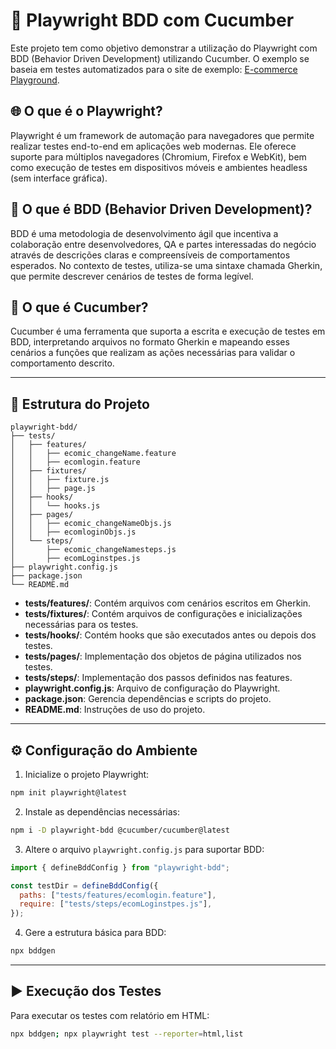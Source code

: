 # 🚀 Playwright BDD com Cucumber

Este projeto tem como objetivo demonstrar a utilização do Playwright com BDD (Behavior Driven Development) utilizando Cucumber. O exemplo se baseia em testes automatizados para o site de exemplo: [E-commerce Playground](https://ecommerce-playground.lambdatest.io/).

## 🌐 O que é o Playwright?

Playwright é um framework de automação para navegadores que permite realizar testes end-to-end em aplicações web modernas. Ele oferece suporte para múltiplos navegadores (Chromium, Firefox e WebKit), bem como execução de testes em dispositivos móveis e ambientes headless (sem interface gráfica).

## 📖 O que é BDD (Behavior Driven Development)?

BDD é uma metodologia de desenvolvimento ágil que incentiva a colaboração entre desenvolvedores, QA e partes interessadas do negócio através de descrições claras e compreensíveis de comportamentos esperados. No contexto de testes, utiliza-se uma sintaxe chamada Gherkin, que permite descrever cenários de testes de forma legível.

## 🥒 O que é Cucumber?

Cucumber é uma ferramenta que suporta a escrita e execução de testes em BDD, interpretando arquivos no formato Gherkin e mapeando esses cenários a funções que realizam as ações necessárias para validar o comportamento descrito.

---

## 📁 Estrutura do Projeto

```plaintext
playwright-bdd/
├── tests/
│   ├── features/
│   │   ├── ecomic_changeName.feature
│   │   ├── ecomlogin.feature
│   ├── fixtures/
│   │   ├── fixture.js
│   │   ├── page.js
│   ├── hooks/
│   │   └── hooks.js
│   ├── pages/
│   │   ├── ecomic_changeNameObjs.js
│   │   ├── ecomloginObjs.js
│   └── steps/
│       ├── ecomic_changeNamesteps.js
│       ├── ecomLoginstpes.js
├── playwright.config.js
├── package.json
└── README.md
```

- **tests/features/**: Contém arquivos com cenários escritos em Gherkin.
- **tests/fixtures/**: Contém arquivos de configurações e inicializações necessárias para os testes.
- **tests/hooks/**: Contém hooks que são executados antes ou depois dos testes.
- **tests/pages/**: Implementação dos objetos de página utilizados nos testes.
- **tests/steps/**: Implementação dos passos definidos nas features.
- **playwright.config.js**: Arquivo de configuração do Playwright.
- **package.json**: Gerencia dependências e scripts do projeto.
- **README.md**: Instruções de uso do projeto.

---

## ⚙️ Configuração do Ambiente

1. Inicialize o projeto Playwright:

```bash
npm init playwright@latest
```

2. Instale as dependências necessárias:

```bash
npm i -D playwright-bdd @cucumber/cucumber@latest
```

3. Altere o arquivo `playwright.config.js` para suportar BDD:

```javascript
import { defineBddConfig } from "playwright-bdd";

const testDir = defineBddConfig({
  paths: ["tests/features/ecomlogin.feature"],
  require: ["tests/steps/ecomLoginstpes.js"],
});
```

4. Gere a estrutura básica para BDD:

```bash
npx bddgen
```

---

## ▶️ Execução dos Testes

Para executar os testes com relatório em HTML:

```bash
npx bddgen; npx playwright test --reporter=html,list
```
